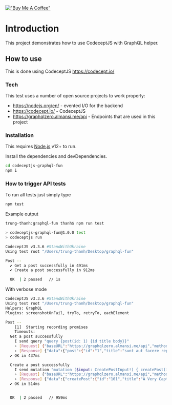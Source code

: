 [!["Buy Me A Coffee"](https://www.buymeacoffee.com/assets/img/custom_images/orange_img.png)](https://www.buymeacoffee.com/peternguyew)

# Introduction

This project demonstrates how to use CodeceptJS with GraphQL helper.

## How to use

This is done using CodeceptJS <https://codecept.io/>

### Tech

This test uses a number of open source projects to work properly:

* <https://nodejs.org/en/> - evented I/O for the backend
* <https://codecept.io/> - CodeceptJS
* <https://graphqlzero.almansi.me/api> - Endpoints that are used in this project

### Installation

This requires [Node.js](https://nodejs.org/) v12+ to run.

Install the dependencies and devDependencies.

```sh
cd codeceptjs-graphql-fun
npm i
```

### How to trigger API tests

To run all tests just simply type

```sh
npm test
```

Example output

```sh
trung-thanh:graphql-fun thanh$ npm run test

> codeceptjs-graphql-fun@1.0.0 test
> codeceptjs run

CodeceptJS v3.3.6 #StandWithUkraine
Using test root "/Users/trung-thanh/Desktop/graphql-fun"

Post --
  ✔ Get a post successfully in 491ms
  ✔ Create a post successfully in 912ms

  OK  | 2 passed   // 1s
```

With verbose mode

```sh
CodeceptJS v3.3.6 #StandWithUkraine
Using test root "/Users/trung-thanh/Desktop/graphql-fun"
Helpers: GraphQL
Plugins: screenshotOnFail, tryTo, retryTo, eachElement

Post --
    [1]  Starting recording promises
    Timeouts: 
  Get a post successfully
    I send query "query {post(id: 1) {id title body}}"
    › [Request] {"baseURL":"https://graphqlzero.almansi.me/api","method":"POST","data":{"query":"query {post(id: 1) {id title body}}"},"headers":{"Content-Type":"application/json"}}
    › [Response] {"data":{"post":{"id":"1","title":"sunt aut facere repellat provident occaecati excepturi optio reprehenderit","body":"quia et suscipit\nsuscipit recusandae consequuntur expedita et cum\nreprehenderit molestiae ut ut quas totam\nnostrum rerum est autem sunt rem eveniet architecto"}}}
  ✔ OK in 437ms

  Create a post successfully
    I send mutation "mutation ($input: CreatePostInput!) { createPost(input: $input) {id title body}}", {"input":{"title":"A Very Captivating Post Title","body":"Some interesting content."}}
    › [Request] {"baseURL":"https://graphqlzero.almansi.me/api","method":"POST","data":{"query":"mutation ($input: CreatePostInput!) { createPost(input: $input) {id title body}}","variables":{"input":{"title":"A Very Captivating Post Title","body":"Some interesting content."}}},"headers":{"Content-Type":"application/json"}}
    › [Response] {"data":{"createPost":{"id":"101","title":"A Very Captivating Post Title","body":"Some interesting content."}}}
  ✔ OK in 514ms


  OK  | 2 passed   // 959ms
```